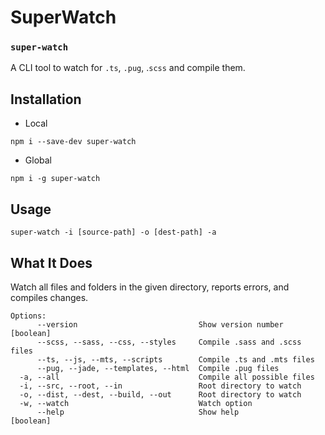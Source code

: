# SuperWatch
### `super-watch`
 A CLI tool to watch for `.ts`, `.pug`, .`scss` and compile them.

## Installation
- Local
```
npm i --save-dev super-watch
```
- Global
```
npm i -g super-watch
```
## Usage
```
super-watch -i [source-path] -o [dest-path] -a
```
## What It Does
Watch all files and folders in the given directory, reports errors, and compiles changes.

```
Options:
      --version                           Show version number          [boolean]
      --scss, --sass, --css, --styles     Compile .sass and .scss files
      --ts, --js, --mts, --scripts        Compile .ts and .mts files
      --pug, --jade, --templates, --html  Compile .pug files
  -a, --all                               Compile all possible files
  -i, --src, --root, --in                 Root directory to watch
  -o, --dist, --dest, --build, --out      Root directory to watch
  -w, --watch                             Watch option
      --help                              Show help                    [boolean]
```
